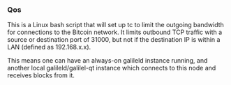 ### Qos ###

This is a Linux bash script that will set up tc to limit the outgoing bandwidth for connections to the Bitcoin network. It limits outbound TCP traffic with a source or destination port of 31000, but not if the destination IP is within a LAN (defined as 192.168.x.x).

This means one can have an always-on galileld instance running, and another local galileld/galilel-qt instance which connects to this node and receives blocks from it.
